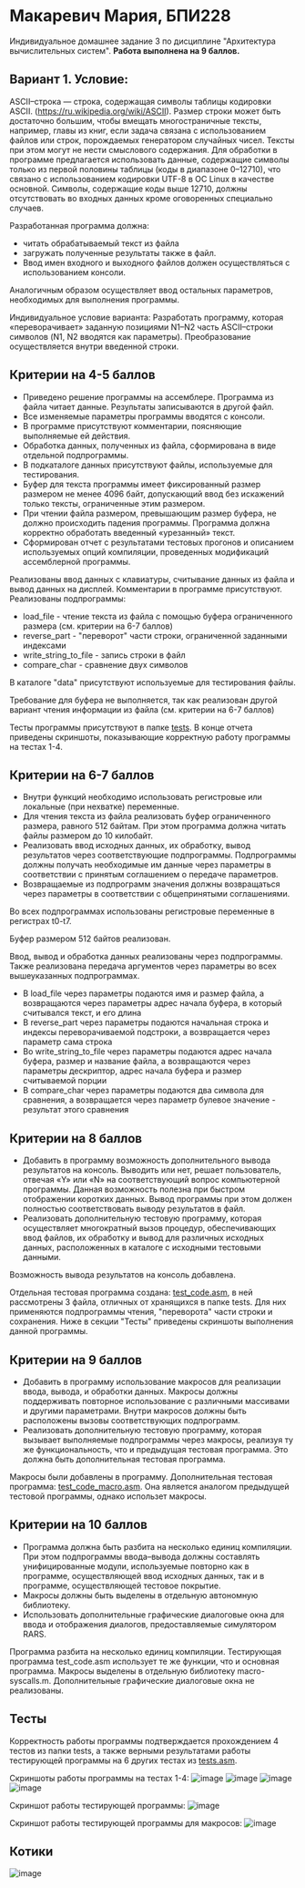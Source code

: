 # Макаревич Мария, БПИ228
Индивидуальное домашнее задание 3 по дисциплине "Архитектура вычислительных систем".
**Работа выполнена на 9 баллов.**
## Вариант 1. Условие:
ASCII–строка — строка, содержащая символы таблицы кодировки ASCII. (https://ru.wikipedia.org/wiki/ASCII). Размер строки может быть достаточно большим, чтобы вмещать многостраничные тексты, например, главы из книг, если задача связана с использованием файлов или строк, порождаемых генератором случайных чисел. Тексты при этом могут не нести смыслового содержания. Для обработки в программе предлагается использовать данные, содержащие символы только из первой половины таблицы (коды в диапазоне 0–12710), что связано с использованием кодировки UTF-8 в ОС Linux в качестве основной. Символы, содержащие коды выше 12710, должны отсутствовать во входных данных кроме оговоренных специально случаев.

Разработанная программа должна:
- читать обрабатываемый текст из файла
- загружать полученные результаты также в файл.
- Ввод имен входного и выходного файлов должен осуществляться с использованием консоли.

Аналогичным образом осуществляет ввод остальных параметров, необходимых для выполнения программы.

Индивидуальное условие варианта: Разработать программу, которая «переворачивает» заданную позициями N1–N2 часть ASCII–строки символов (N1, N2 вводятся как параметры). Преобразование осуществляется внутри введенной строки.
## Критерии на 4-5 баллов
- Приведено решение программы на ассемблере. Программа из файла читает данные. Результаты записываются в другой файл.
- Все изменяемые параметры программы вводятся с консоли.
- В программе присутствуют комментарии, поясняющие выполняемые ей действия.
- Обработка данных, полученных из файла, сформирована в виде отдельной подпрограммы.
- В подкаталоге данных присутствуют файлы, используемые для тестирования.
- Буфер для текста программы имеет фиксированный размер размером не менее 4096 байт, допускающий ввод без искажений только тексты, ограниченные этим размером.
- При чтении файла размером, превышающим размер буфера, не должно происходить падения программы. Программа должна корректно обработать введенный «урезанный» текст.
- Сформирован отчет с результатами тестовых прогонов и описанием используемых опций компиляции, проведенных модификаций ассемблерной программы.

Реализованы ввод данных с клавиатуры, считывание данных из файла и вывод данных на дисплей. Комментарии в программе присутствуют. Реализованы подпрограммы:

- load_file - чтение текста из файла с помощью буфера ограниченного размера (см. критерии на 6-7 баллов)
- reverse_part - "переворот" части строки, ограниченной заданными индексами
- write_string_to_file - запись строки в файл
- compare_char - сравнение двух символов

В каталоге "data" присутствуют используемые для тестирования файлы.

Требование для буфера не выполняется, так как реализован другой вариант чтения информации из файла (см. критерии на 6-7 баллов)

Тесты программы присутствуют в папке [tests](tests). В конце отчета приведены скриншоты, показывающие корректную работу программы на тестах 1-4.
## Критерии на 6-7 баллов
- Внутри функций необходимо использовать регистровые или локальные (при нехватке) переменные.
- Для чтения текста из файла реализовать буфер ограниченного размера, равного 512 байтам. При этом программа должна читать файлы размером до 10 килобайт.
- Реализовать ввод исходных данных, их обработку, вывод результатов через соответствующие подпрограммы. Подпрограммы должны получать необходимые им данные через параметры в соответствии с принятым соглашением о передаче параметров.
- Возвращаемые из подпрограмм значения должны возвращаться через параметры в соответствии с общепринятыми соглашениями.

Во всех подпрограммах использованы регистровые переменные в регистрах t0-t7.

Буфер размером 512 байтов реализован.

Ввод, вывод и обработка данных реализованы через подпрограммы. Также реализована передача аргументов через параметры во всех вышеуказанных подпрограммах.

- В load_file через параметры подаются имя и размер файла, а возвращаются через параметры адрес начала буфера, в который считывался текст, и его длина
- В reverse_part через параметры подаются начальная строка и индексы переворачиваемой подстроки, а возвращается через параметр сама строка
- Во write_string_to_file через параметры подаются адрес начала буфера, размер и название файла, а возвращаются через параметры дескриптор, адрес начала буфера и размер считываемой порции
- В compare_char через параметры подаются два символа для сравнения, а возвращается через параметр булевое значение - результат этого сравнения
## Критерии на 8 баллов
- Добавить в программу возможность дополнительного вывода результатов на консоль. Выводить или нет, решает пользователь, отвечая «Y» или «N» на соответствующий вопрос компьютерной программы. Данная возможность полезна при быстром отображении коротких данных. Вывод программы при этом должен полностью соответствовать выводу результатов в файл.
- Реализовать дополнительную тестовую программу, которая осуществляет многократный вызов процедур, обеспечивающих ввод файлов, их обработку и вывод для различных исходных данных, расположенных в каталоге с исходными тестовыми данными.

Возможность вывода результатов на консоль добавлена.

Отдельная тестовая программа создана: [test_code.asm](test_code.asm), в ней рассмотрены 3 файла, отличных от хранящихся в папке tests. Для них применяются подпрограммы чтения, "переворота" части строки и сохранения. Ниже в секции "Тесты" приведены скриншоты выполнения данной программы.

## Критерии на 9 баллов
- Добавить в программу использование макросов для реализации ввода, вывода, и обработки данных. Макросы должны поддерживать повторное использование с различными массивами и другими параметрами. Внутри макросов должны быть расположены вызовы соответствующих подпрограмм.
- Реализовать дополнительную тестовую программу, которая вызывает выполняемые подпрограммы через макросы, реализуя ту же функциональность, что и предыдущая тестовая программа. Это должна быть дополнительная тестовая программа.

Макросы были добавлены в программу. Дополнительная тестовая программа: [test_code_macro.asm](test_code_macro.asm). Она является аналогом предыдущей тестовой программы, однако использет макросы.

## Критерии на 10 баллов
- Программа должна быть разбита на несколько единиц компиляции. При этом подпрограммы ввода–вывода должны составлять унифицированные модули, используемые повторно как в программе, осуществляющей ввод исходных данных, так и в программе, осуществляющей тестовое покрытие.
- Макросы должны быть выделены в отдельную автономную библиотеку.
- Использовать дополнительные графические диалоговые окна для ввода и отображения диалогов, предоставляемые симулятором RARS.

Программа разбита на несколько единиц компиляции. Тестирующая программа test_code.asm использует те же функции, что и основная программа. Макросы выделены в отдельную библиотеку macro-syscalls.m.
Дополнительные графические диалоговые окна не реализованы.
## Тесты
Корректность работы программы подтверждается прохождением 4 тестов из папки tests, а также верными результатами работы тестирующей программы на 6 других тестах из [tests.asm](code/tests.asm).

Скриншоты работы программы на тестах 1-4:
![image](https://github.com/makar-with-tea/CSA-IHW3/assets/79705001/33bfa2c1-9914-4437-a50b-4ea20869c596)
![image](https://github.com/makar-with-tea/CSA-IHW3/assets/79705001/da72b98f-2854-45c4-a25e-7757c8a4f772)
![image](https://github.com/makar-with-tea/CSA-IHW3/assets/79705001/cfc3aa38-43d7-4a28-a711-c4b9ee62d2bc)
![image](https://github.com/makar-with-tea/CSA-IHW3/assets/79705001/9b62b766-2c06-41d0-80b1-2fb29165fcd9)


Скриншот работы тестирующей программы:
![image](https://github.com/makar-with-tea/CSA-IHW3/assets/79705001/d8336901-44f5-425c-82e9-66d498aba548)

Скриншот работы тестирующей программы для макросов:
![image](https://github.com/makar-with-tea/CSA-IHW3/assets/79705001/134c185c-764d-41ab-92c7-9d2d45ba0760)



## Котики
![image](https://github.com/makar-with-tea/CSA-IHW3/assets/79705001/8da1c4ed-0bcb-495f-a4d4-5407edd440ef)

